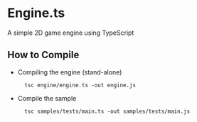 Engine.ts
=========

A simple 2D game engine using TypeScript


How to Compile
--------------

* Compiling the engine (stand-alone)

        tsc engine/engine.ts -out engine.js

* Compile the sample

        tsc samples/tests/main.ts -out samples/tests/main.js